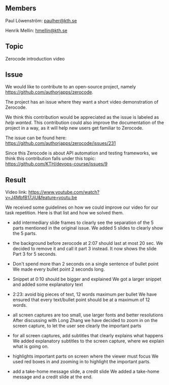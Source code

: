 
## Members
Paul Löwenström: paulher@kth.se

Henrik Mellin: hmellin@kth.se

## Topic
Zerocode introduction video

## Issue
We would like to contribute to an open-source project, namely https://github.com/authorjapps/zerocode.


The project has an issue where they want a short video demonstration of Zerocode. 


We think this contribution would be appreciated as the issue is labeled as _help wanted_.
This contribution could also improve the documentation of the project in a way, as it will 
help new users get familiar to Zerocode. 

The issue can be found here:
https://github.com/authorjapps/zerocode/issues/231

Since this Zerocode is about API automation and testing frameworks, 
we think this contribution falls under this topic:
https://github.com/KTH/devops-course/issues/9


## Result

Video link: https://www.youtube.com/watch?v=J4MbfB17JjU&feature=youtu.be

We received some guidelines on how we could improve our video for our task repetition. Here is that list and how we solved them.

* add intermediary slide frames to clearly see the separation of the 5 parts mentioned in the original issue.
We added 5 slides to clearly show the 5 parts.
 
* the background before zerocode at 2:07 should last at most 20 sec.
We decided to remove it and call it part 3 instead. It now shows the slide Part 3 for 5 seconds.
 
* Don't spend more than 2 seconds on a single sentence of bullet point
We made every bullet point 2 seconds long.
 
* Snippet at 0:10 should be bigger and explained
We got a larger snippet and added some explanatory text
 
* 2:23: avoid big pieces of text, 12 words maximum per bullet
We have ensured that every text/bullet point should be at a maximum of 12 words.
 
* all screen captures are too small, use larger fonts and better resolutions
After discussing with Long Zhang we have decided to zoom in on the screen capture, to let the user see clearly the important parts
 
* for all screen captures, add subtitles that clearly explains what happens
We added explanatory subtitles to the screen capture, where we explain what is going on.
 
* highlights important parts on screen where the viewer must focus
We used red boxes in and zooming in to highlight the important parts.
 
* add a take-home message slide, a credit slide
We added a take-home message and a credit slide at the end.
